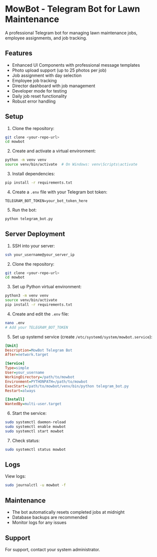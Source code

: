 # MowBot - Telegram Bot for Lawn Maintenance

A professional Telegram bot for managing lawn maintenance jobs, employee assignments, and job tracking.

## Features

- Enhanced UI Components with professional message templates
- Photo upload support (up to 25 photos per job)
- Job assignment with day selection
- Employee job tracking
- Director dashboard with job management
- Developer mode for testing
- Daily job reset functionality
- Robust error handling

## Setup

1. Clone the repository:
```bash
git clone <your-repo-url>
cd mowbot
```

2. Create and activate a virtual environment:
```bash
python -m venv venv
source venv/bin/activate  # On Windows: venv\Scripts\activate
```

3. Install dependencies:
```bash
pip install -r requirements.txt
```

4. Create a `.env` file with your Telegram bot token:
```
TELEGRAM_BOT_TOKEN=your_bot_token_here
```

5. Run the bot:
```bash
python telegram_bot.py
```

## Server Deployment

1. SSH into your server:
```bash
ssh your_username@your_server_ip
```

2. Clone the repository:
```bash
git clone <your-repo-url>
cd mowbot
```

3. Set up Python virtual environment:
```bash
python3 -m venv venv
source venv/bin/activate
pip install -r requirements.txt
```

4. Create and edit the `.env` file:
```bash
nano .env
# Add your TELEGRAM_BOT_TOKEN
```

5. Set up systemd service (create `/etc/systemd/system/mowbot.service`):
```ini
[Unit]
Description=MowBot Telegram Bot
After=network.target

[Service]
Type=simple
User=your_username
WorkingDirectory=/path/to/mowbot
Environment=PYTHONPATH=/path/to/mowbot
ExecStart=/path/to/mowbot/venv/bin/python telegram_bot.py
Restart=always

[Install]
WantedBy=multi-user.target
```

6. Start the service:
```bash
sudo systemctl daemon-reload
sudo systemctl enable mowbot
sudo systemctl start mowbot
```

7. Check status:
```bash
sudo systemctl status mowbot
```

## Logs

View logs:
```bash
sudo journalctl -u mowbot -f
```

## Maintenance

- The bot automatically resets completed jobs at midnight
- Database backups are recommended
- Monitor logs for any issues

## Support

For support, contact your system administrator. 